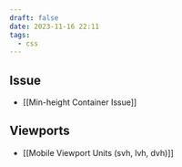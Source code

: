 ```yaml
---
draft: false
date: 2023-11-16 22:11
tags:
  - css
---
```

## Issue
- [[Min-height Container Issue]]
## Viewports
- [[Mobile Viewport Units (svh, lvh, dvh)]]